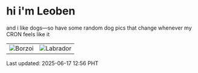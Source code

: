 # hi i'm Leoben

and i like dogs—so have some random dog pics that change whenever my CRON feels like it

|  |  |
|--------|----------|
| ![Borzoi](https://random-dog-vercel.vercel.app/api/random-borzoi?v=1750136189) | ![Labrador](https://random-dog-vercel.vercel.app/api/random-labrador?v=1750136189) |

Last updated: 2025-06-17 12:56 PHT

